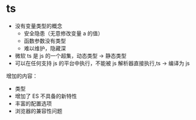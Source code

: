 # ts 

- 没有变量类型的概念
  - 安全隐患（无意修改变量 a 的值）
  - 函数参数没有类型
  - 难以维护，隐藏深
- 微软 ts 是 js 的一个超集，动态类型 -> 静态类型
- 可以在任何支持 js 的平台中执行，不能被 js 解析器直接执行,ts -> 编译为 js

增加的内容：

- 类型
- 增加了 ES 不具备的新特性
- 丰富的配置选项
- 浏览器的兼容性问题 